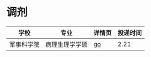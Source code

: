 # 调剂
学校 | 专业 | 详情页 | 投递时间
---------| ------------- | ------------| ---------
军事科学院 | 病理生理学学硕 | [go](http://www.dxy.cn/bbs/topic/40555143?source=rss?_blank) | 2.21
